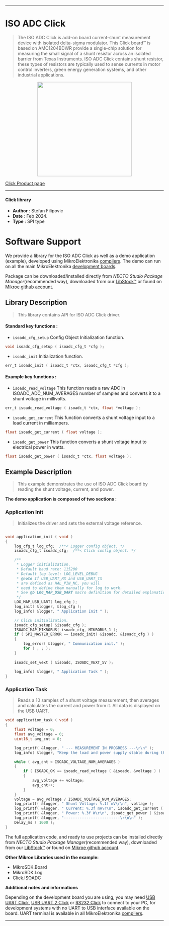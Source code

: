 
---
# ISO ADC Click

> The ISO ADC Click is add-on board current-shunt measurement device with isolated delta-sigma modulator. This Click board™ is based on AMC1204BDWR provide a single-chip solution for measuring the small signal of a shunt resistor across an isolated barrier from Texas Instruments. ISO ADC Click contains shunt resistor, these types of resistors are typically used to sense currents in motor control inverters, green energy generation systems, and other industrial applications.

<p align="center">
  <img src="https://download.mikroe.com/images/click_for_ide/isoadc_click.png" height=300px>
</p>

[Click Product page](https://www.mikroe.com/iso-adc-click)

---


#### Click library

- **Author**        : Stefan Filipovic
- **Date**          : Feb 2024.
- **Type**          : SPI type


# Software Support

We provide a library for the ISO ADC Click
as well as a demo application (example), developed using MikroElektronika
[compilers](https://www.mikroe.com/necto-studio).
The demo can run on all the main MikroElektronika [development boards](https://www.mikroe.com/development-boards).

Package can be downloaded/installed directly from *NECTO Studio Package Manager*(recommended way), downloaded from our [LibStock&trade;](https://libstock.mikroe.com) or found on [Mikroe github account](https://github.com/MikroElektronika/mikrosdk_click_v2/tree/master/clicks).

## Library Description

> This library contains API for ISO ADC Click driver.

#### Standard key functions :

- `isoadc_cfg_setup` Config Object Initialization function.
```c
void isoadc_cfg_setup ( isoadc_cfg_t *cfg );
```

- `isoadc_init` Initialization function.
```c
err_t isoadc_init ( isoadc_t *ctx, isoadc_cfg_t *cfg );
```

#### Example key functions :

- `isoadc_read_voltage` This function reads a raw ADC in ISOADC_ADC_NUM_AVERAGES number of samples and converts it to a shunt voltage in millivolts.
```c
err_t isoadc_read_voltage ( isoadc_t *ctx, float *voltage );
```

- `isoadc_get_current` This function converts a shunt voltage input to a load current in milliampers.
```c
float isoadc_get_current ( float voltage );
```

- `isoadc_get_power` This function converts a shunt voltage input to electrical power in watts.
```c
float isoadc_get_power ( isoadc_t *ctx, float voltage );
```

## Example Description

> This example demonstrates the use of ISO ADC Click board by reading the shunt voltage, current, and power.

**The demo application is composed of two sections :**

### Application Init

> Initializes the driver and sets the external voltage reference.

```c

void application_init ( void )
{
    log_cfg_t log_cfg;  /**< Logger config object. */
    isoadc_cfg_t isoadc_cfg;  /**< Click config object. */

    /** 
     * Logger initialization.
     * Default baud rate: 115200
     * Default log level: LOG_LEVEL_DEBUG
     * @note If USB_UART_RX and USB_UART_TX 
     * are defined as HAL_PIN_NC, you will 
     * need to define them manually for log to work. 
     * See @b LOG_MAP_USB_UART macro definition for detailed explanation.
     */
    LOG_MAP_USB_UART( log_cfg );
    log_init( &logger, &log_cfg );
    log_info( &logger, " Application Init " );

    // Click initialization.
    isoadc_cfg_setup( &isoadc_cfg );
    ISOADC_MAP_MIKROBUS( isoadc_cfg, MIKROBUS_1 );
    if ( SPI_MASTER_ERROR == isoadc_init( &isoadc, &isoadc_cfg ) )
    {
        log_error( &logger, " Communication init." );
        for ( ; ; );
    }
    
    isoadc_set_vext ( &isoadc, ISOADC_VEXT_5V );
    
    log_info( &logger, " Application Task " );
}

```

### Application Task

> Reads a 10 samples of a shunt voltage measurement, then averages and calculates the current and power from it. All data is displayed on the USB UART.

```c
void application_task ( void )
{
    float voltage = 0;
    float avg_voltage = 0;
    uint16_t avg_cnt = 0; 

    log_printf( &logger, " --- MEASUREMENT IN PROGRESS ---\r\n" );
    log_info( &logger, "Keep the load and power supply stable during the measurement process\r\n" );

    while ( avg_cnt < ISOADC_VOLTAGE_NUM_AVERAGES )
    {
        if ( ISOADC_OK == isoadc_read_voltage ( &isoadc, &voltage ) )
        {
            avg_voltage += voltage;
            avg_cnt++;
        }
    }
    voltage = avg_voltage / ISOADC_VOLTAGE_NUM_AVERAGES;
    log_printf( &logger, " Shunt Voltage: %.1f mV\r\n", voltage );
    log_printf( &logger, " Current: %.3f mA\r\n", isoadc_get_current ( voltage ) );
    log_printf( &logger, " Power: %.3f W\r\n", isoadc_get_power ( &isoadc, voltage ) );
    log_printf( &logger, "-------------------------\r\n\n" );
    Delay_ms ( 1000 );
}
```

The full application code, and ready to use projects can be installed directly from *NECTO Studio Package Manager*(recommended way), downloaded from our [LibStock&trade;](https://libstock.mikroe.com) or found on [Mikroe github account](https://github.com/MikroElektronika/mikrosdk_click_v2/tree/master/clicks).

**Other Mikroe Libraries used in the example:**

- MikroSDK.Board
- MikroSDK.Log
- Click.ISOADC

**Additional notes and informations**

Depending on the development board you are using, you may need
[USB UART Click](https://www.mikroe.com/usb-uart-click),
[USB UART 2 Click](https://www.mikroe.com/usb-uart-2-click) or
[RS232 Click](https://www.mikroe.com/rs232-click) to connect to your PC, for
development systems with no UART to USB interface available on the board. UART
terminal is available in all MikroElektronika
[compilers](https://shop.mikroe.com/compilers).

---
